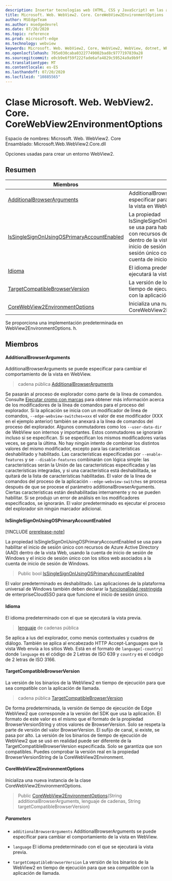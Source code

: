 ```yaml
---
description: Insertar tecnologías web (HTML, CSS y JavaScript) en las aplicaciones nativas con el control Microsoft Edge WebView2
title: Microsoft. Web. WebView2. Core. CoreWebView2EnvironmentOptions
author: MSEdgeTeam
ms.author: msedgedevrel
ms.date: 07/20/2020
ms.topic: reference
ms.prod: microsoft-edge
ms.technology: webview
keywords: Microsoft. Web. WebView2, Core, WebView2, WebView, dotnet, WPF, WinForms, App, Edge, CoreWebView2, CoreWebView2Controller, control de explorador, Edge HTML, Microsoft. Web. WebView2. Core. CoreWebView2EnvironmentOptions
ms.openlocfilehash: 705e030caba03227749002bad8c9777197839a28
ms.sourcegitcommit: e0cb9e6f59f222fade6afa4829c59524a9a9b9ff
ms.translationtype: MT
ms.contentlocale: es-ES
ms.lasthandoff: 07/20/2020
ms.locfileid: "10885565"
---
```

# Clase Microsoft. Web. WebView2. Core. CoreWebView2EnvironmentOptions 

Espacio de nombres: Microsoft. Web. WebView2. Core \
Ensamblado: Microsoft.Web.WebView2.Core.dll

Opciones usadas para crear un entorno WebView2.

## Resumen

 Miembros                        | Descripciones
--------------------------------|---------------------------------------------
[AdditionalBrowserArguments](#additionalbrowserarguments) | AdditionalBrowserArguments se puede especificar para cambiar el comportamiento de la vista en WebView.
[IsSingleSignOnUsingOSPrimaryAccountEnabled](#issinglesignonusingosprimaryaccountenabled) | La propiedad IsSingleSignOnUsingOSPrimaryAccountEnabled se usa para habilitar el inicio de sesión único con recursos de Azure Active Directory (AAD) dentro de la vista Web, usando la cuenta de inicio de sesión de Windows y el inicio de sesión único con los sitios web asociados a la cuenta de inicio de sesión de Windows.
[Idioma](#language) | El idioma predeterminado con el que se ejecutará la vista previa.
[TargetCompatibleBrowserVersion](#targetcompatiblebrowserversion) | La versión de los binarios de la WebView2 en tiempo de ejecución para que sea compatible con la aplicación de llamada.
[CoreWebView2EnvironmentOptions](#corewebview2environmentoptions) | Inicializa una nueva instancia de la clase CoreWebView2EnvironmentOptions.

Se proporciona una implementación predeterminada en WebView2EnvironmentOptions. h.

## Miembros

#### AdditionalBrowserArguments 

AdditionalBrowserArguments se puede especificar para cambiar el comportamiento de la vista en WebView.

> cadena pública [AdditionalBrowserArguments](#additionalbrowserarguments)

Se pasarán al proceso de explorador como parte de la línea de comandos. Consulte [Ejecutar cromo con marcas](https://aka.ms/RunChromiumWithFlags) para obtener más información acerca de los modificadores de la línea de comandos para el proceso del explorador. Si la aplicación se inicia con un modificador de línea de comandos, `--edge-webview-switches=xxx` el valor de ese modificador (XXX en el ejemplo anterior) también se anexará a la línea de comandos del proceso del explorador. Algunos conmutadores como los `--user-data-dir` de WebView son internos y importantes. Estos conmutadores se ignorarán incluso si se especifican. Si se especifican los mismos modificadores varias veces, se gana la última. No hay ningún intento de combinar los distintos valores del mismo modificador, excepto para las características deshabilitado y habilitado. Las características especificadas por `--enable-features` y se `--disable-features` combinarán con lógica simple: las características serán la Unión de las características especificadas y las características integradas, y si una característica está deshabilitada, se quitará de la lista de características habilitadas. El valor de la línea de comandos del proceso de la aplicación `--edge-webview-switches` se procesa después de que se procese el parámetro additionalBrowserArguments. Ciertas características están deshabilitadas internamente y no se pueden habilitar. Si se produjo un error de análisis en los modificadores especificados, se ignorarán. El valor predeterminado es ejecutar el proceso del explorador sin ningún marcador adicional.

#### IsSingleSignOnUsingOSPrimaryAccountEnabled 

[!INCLUDE [prerelease-note](../../includes/prerelease-note.md)]

La propiedad IsSingleSignOnUsingOSPrimaryAccountEnabled se usa para habilitar el inicio de sesión único con recursos de Azure Active Directory (AAD) dentro de la vista Web, usando la cuenta de inicio de sesión de Windows y el inicio de sesión único con los sitios web asociados a la cuenta de inicio de sesión de Windows.

> Public bool [IsSingleSignOnUsingOSPrimaryAccountEnabled](#issinglesignonusingosprimaryaccountenabled)

El valor predeterminado es deshabilitado. Las aplicaciones de la plataforma universal de Windows también deben declarar la [funcionalidad restringida](https://docs.microsoft.com/windows/uwp/packaging/app-capability-declarations#restricted-capabilities) de enterpriseCloudSSO para que funcione el inicio de sesión único.

#### Idioma 

El idioma predeterminado con el que se ejecutará la vista previa.

> [lenguaje](#language) de cadenas pública

Se aplica a ius del explorador, como menús contextuales y cuadros de diálogo. También se aplica al encabezado HTTP Accept-Languages que la vista Web envía a los sitios Web. Está en el formato de `language[-country]` donde `language` es el código de 2 Letras de ISO 639 y `country` es el código de 2 letras de ISO 3166.

#### TargetCompatibleBrowserVersion 

La versión de los binarios de la WebView2 en tiempo de ejecución para que sea compatible con la aplicación de llamada.

> cadena pública [TargetCompatibleBrowserVersion](#targetcompatiblebrowserversion)

De forma predeterminada, la versión de tiempo de ejecución de Edge WebView2 que corresponde a la versión del SDK que usa la aplicación. El formato de este valor es el mismo que el formato de la propiedad BrowserVersionString y otros valores de BrowserVersion. Solo se respeta la parte de versión del valor BrowserVersion. El sufijo de canal, si existe, se pasa por alto. La versión de los binarios de tiempo de ejecución de WebView2 que se usó en realidad puede ser diferente de la TargetCompatibleBrowserVersion especificada. Solo se garantiza que son compatibles. Puedes comprobar la versión real en la propiedad BrowserVersionString de la CoreWebView2Environment.

#### CoreWebView2EnvironmentOptions 

Inicializa una nueva instancia de la clase CoreWebView2EnvironmentOptions.

> Public [CoreWebView2EnvironmentOptions](#corewebview2environmentoptions)(String additionalBrowserArguments, lenguaje de cadenas, String targetCompatibleBrowserVersion)

##### Parameters
* `additionalBrowserArguments` AdditionalBrowserArguments se puede especificar para cambiar el comportamiento de la vista en WebView. 

* `language` El idioma predeterminado con el que se ejecutará la vista previa. 

* `targetCompatibleBrowserVersion` La versión de los binarios de la WebView2 en tiempo de ejecución para que sea compatible con la aplicación de llamada.

